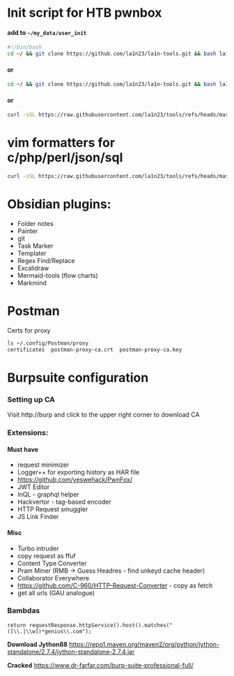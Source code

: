# Init script for HTB pwnbox
#### add to `~/my_data/user_init`
```bash
#!/bin/bash
cd ~/ && git clone https://github.com/la1n23/la1n-tools.git && bash la1n-tools/init.sh
```
#### or
```bash
cd ~/ && git clone https://github.com/la1n23/la1n-tools.git && bash la1n-tools/init.sh
```
#### or
```bash
curl -sSL https://raw.githubusercontent.com/la1n23/tools/refs/heads/master/init.sh|bash
```

# vim formatters for c/php/perl/json/sql
```bash
curl -sSL https://raw.githubusercontent.com/la1n23/tools/refs/heads/master/vim-autoformat.sh|bash
```
# Obsidian plugins:
* Folder notes
* Painter
* git
* Task Marker
* Templater
* Regex Find/Replace
* Excalidraw
* Mermaid-tools (flow charts)
* Markmind

# Postman
Certs for proxy
```bash
ls ~/.config/Postman/proxy
certificates  postman-proxy-ca.crt  postman-proxy-ca.key
```

# Burpsuite configuration

### Setting up CA
Visit http://burp and click to the upper right corner to download CA

### Extensions:
#### Must have
* request minimizer
* Logger++ for exporting history as HAR file
* https://github.com/yeswehack/PwnFox/
* JWT Editor
* InQL - graphql helper
* Hackvertor - tag-based encoder
* HTTP Request smuggler
* JS Link Finder
#### Misc
* Turbo intruder
* copy request as ffuf
* Content Type Converter
* Pram Miner (RMB -> Guess Headres - find unkeyd cache header)
* Collaborator Everywhere
* https://github.com/C-960/HTTP-Request-Converter - copy as fetch
* get all urls (GAU analogue)

### Bambdas
```
return requestResponse.httpService().host().matches("([\\.|\\w])*genius\\.com");
```

**Download Jython88**
https://repo1.maven.org/maven2/org/python/jython-standalone/2.7.4/jython-standalone-2.7.4.jar

**Cracked**
https://www.dr-farfar.com/burp-suite-professional-full/
